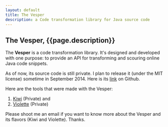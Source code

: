 ```yaml
---
layout: default
title: The Vesper
description: a Code transformation library for Java source code
---
```


## The Vesper, {{page.description}}

The **Vesper** is a code transformation library. It's designed and developed with one 
purpose: to provide an API for transforming and scouring online Java code snippets.

As of now, its source code is still private. I plan to release it (under the MIT license) 
sometime in September 2014. Here is its [link](https://github.com/hsanchez/vesper) on Github.
 
Here are the tools that were made with the Vesper: 

1. [Kiwi](https://github.com/hsanchez/vesper-http) (Private) and 
2. [Violette](https://github.com/hsanchez/vesper-web) (Private) 

Please shoot me an email if you want to know more about the Vesper and its flavors (Kiwi and Violette). 
Thanks.